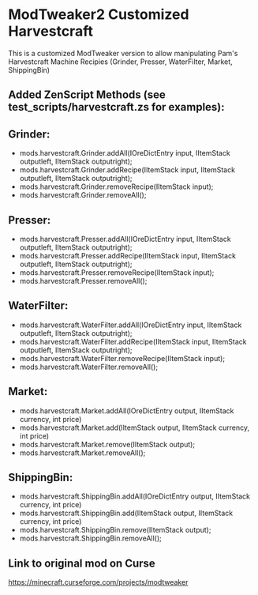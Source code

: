 
ModTweaker2 Customized Harvestcraft
==========
This is a customized ModTweaker version to allow manipulating Pam's Harvestcraft Machine Recipies (Grinder, Presser, WaterFilter, Market, ShippingBin)

Added ZenScript Methods (see test_scripts/harvestcraft.zs for examples):
----------
Grinder:
----------
- mods.harvestcraft.Grinder.addAll(IOreDictEntry input, IItemStack outputleft, IItemStack outputright);
- mods.harvestcraft.Grinder.addRecipe(IItemStack input, IItemStack outputleft, IItemStack outputright);
- mods.harvestcraft.Grinder.removeRecipe(IItemStack input);
- mods.harvestcraft.Grinder.removeAll();

Presser:
----------
- mods.harvestcraft.Presser.addAll(IOreDictEntry input, IItemStack outputleft, IItemStack outputright);
- mods.harvestcraft.Presser.addRecipe(IItemStack input, IItemStack outputleft, IItemStack outputright);
- mods.harvestcraft.Presser.removeRecipe(IItemStack input);
- mods.harvestcraft.Presser.removeAll();

WaterFilter:
----------
- mods.harvestcraft.WaterFilter.addAll(IOreDictEntry input, IItemStack outputleft, IItemStack outputright);
- mods.harvestcraft.WaterFilter.addRecipe(IItemStack input, IItemStack outputleft, IItemStack outputright);
- mods.harvestcraft.WaterFilter.removeRecipe(IItemStack input);
- mods.harvestcraft.WaterFilter.removeAll();

Market:
----------
- mods.harvestcraft.Market.addAll(IOreDictEntry output, IItemStack currency, int price) 
- mods.harvestcraft.Market.add(IItemStack output, IItemStack currency, int price) 
- mods.harvestcraft.Market.remove(IItemStack output);
- mods.harvestcraft.Market.removeAll();

ShippingBin:
----------
- mods.harvestcraft.ShippingBin.addAll(IOreDictEntry output, IItemStack currency, int price) 
- mods.harvestcraft.ShippingBin.add(IItemStack output, IItemStack currency, int price) 
- mods.harvestcraft.ShippingBin.remove(IItemStack output);
- mods.harvestcraft.ShippingBin.removeAll();


Link to original mod on Curse
----------
https://minecraft.curseforge.com/projects/modtweaker

